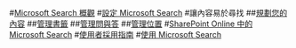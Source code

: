 #[Microsoft Search 概觀](overview-microsoft-search.md)
#[設定 Microsoft Search](setup-microsoft-search.md)
#讓內容易於尋找
##[規劃您的內容](plan-your-content.md)
##[管理書籤](manage-bookmarks.md)
##[管理問與答](manage-qas.md)
##[管理位置](manage-locations.md)
#[SharePoint Online 中的 Microsoft Search](get-started-search-in-sharepoint-online.md)
#[使用者採用指南](user-adoption-guide.md)
#[使用 Microsoft Search](use/about-microsoft-search.md)